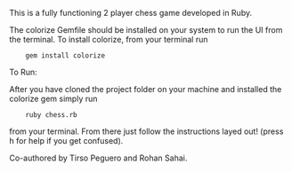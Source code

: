 This is a fully functioning 2 player chess game developed in Ruby.

The colorize Gemfile should be installed on your system to run the UI from the terminal. To install colorize, from your terminal run

		gem install colorize

To Run:

After you have cloned the project folder on your machine and installed the colorize gem simply run

		ruby chess.rb

from your terminal. From there just follow the instructions layed out! (press h for help if you get confused).

Co-authored by Tirso Peguero and Rohan Sahai.